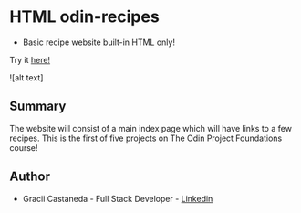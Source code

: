 # HTML odin-recipes

- Basic recipe website built-in HTML only!

Try it [here!](https://github.com/graciicodes/odin-recipes)

![alt text]

## Summary

The website will consist of a main index page which will have links to a few recipes.
This is the first of five projects on The Odin Project Foundations course!

## Author

- Gracii Castaneda - Full Stack Developer - [Linkedin](https://www.linkedin.com/in/castanedagrace/)
